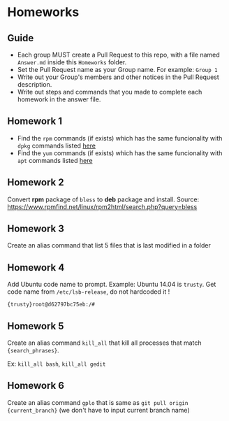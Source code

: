 # Homeworks

## Guide

- Each group MUST create a Pull Request to this repo, with a file named `Answer.md` inside this `Homeworks` folder.
- Set the Pull Request name as your Group name. For example: `Group 1`
- Write out your Group's members and other notices in the Pull Request description.
- Write out steps and commands that you made to complete each homework in the answer file.

## Homework 1

- Find the `rpm` commands (if exists) which has the same funcionality with `dpkg` commands listed [here](../ex01_Install_Packages#working-with-dpkg)
- Find the `yum` commands (if exists) which has the same funcionality with `apt` commands listed [here](../ex01_Install_Packages#working-with-apt)

## Homework 2

Convert **rpm** package of `bless` to **deb** package and install. Source: https://www.rpmfind.net/linux/rpm2html/search.php?query=bless

## Homework 3

Create an alias command that list 5 files that is last modified in a folder

## Homework 4

Add Ubuntu code name to prompt. Example: Ubuntu 14.04 is `trusty`. Get code name from `/etc/lsb-release`, do not hardcoded it !

```
{trusty}root@d62797bc75eb:/#
```

## Homework 5

Create an alias command `kill_all` that kill all processes that match `{search_phrases}`.

Ex: `kill_all bash`, `kill_all gedit`

## Homework 6

Create an alias command `gplo` that is same as `git pull origin {current_branch}` (we don't have to input current branch name)

